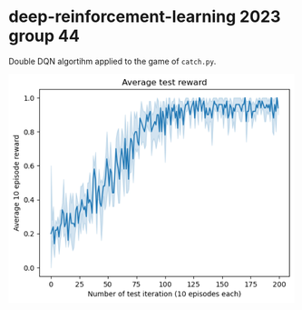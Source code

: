 # deep-reinforcement-learning 2023 group 44

Double DQN algortihm applied to the game of `catch.py`.

![results plot](https://github.com/mariuscaptari/deep-reinforcement-learning/blob/main/output.png)
